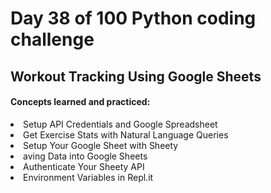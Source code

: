 <h1> Day 38 of 100 Python coding challenge </h1>
<h2>Workout Tracking Using Google Sheets</h2>

<h4> Concepts learned and practiced: </h4>
<li>Setup API Credentials and Google Spreadsheet
<li>Get Exercise Stats with Natural Language Queries
<li>Setup Your Google Sheet with Sheety
<li>aving Data into Google Sheets
<li>Authenticate Your Sheety API
<li>Environment Variables in Repl.it
